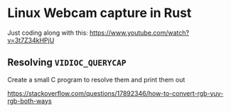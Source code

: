 # Linux Webcam capture in Rust

Just coding along with this: https://www.youtube.com/watch?v=3t7Z34kHPjU

## Resolving `VIDIOC_QUERYCAP`

Create a small C program to resolve them and print them out

https://stackoverflow.com/questions/17892346/how-to-convert-rgb-yuv-rgb-both-ways